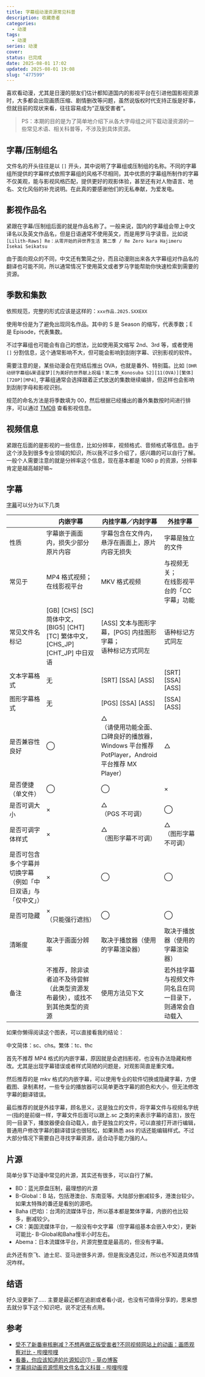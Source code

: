 ```yaml
---
title: 字幕组动漫资源常见科普
description: 收藏患者
categories:
  - 动漫
tags:
  - 动漫
series: 动漫
cover: 
status: 已完成
date: 2025-08-01 17:02
updated: 2025-08-01 19:08
slug: "477599"
---
```


喜欢看动漫，尤其是日漫的朋友们估计都知道国内的影视平台在引进他国影视资源时，大多都会出现画质压缩、剧情删改等问题，虽然说版权时代支持正版是好事，但就目前的现状来看，往往容易成为“正版受害者”。

> PS：本期的目的是为了简单地介绍下从各大字母组之间下载动漫资源的一些常见术语、相关科普等，不涉及到具体资源。

## 字幕/压制组名

文件名的开头往往是以 `[]` 开头，其中说明了字幕组或压制组的名称。不同的字幕组所提供的字幕样式依照字幕组的风格不尽相同，其中优质的字幕组所制作的字幕不仅美观，能与影视风格匹配，提供更好的观影体验，甚至还有对人物语言、地名、文化风俗的补充说明。在此真的要感谢他们的无私奉献，为爱发电。

## 影视作品名

紧跟在字幕/压制组后面的就是作品名称了。一般来说，国内的字幕组会带上中文译名以及英文作品名，但是日语通常不使用英文，而是用罗马字读音。比如说 `[Lilith-Raws] Re：从零开始的异世界生活 第二季 / Re Zero kara Hajimeru Isekai Seikatsu`

由于面向观众的不同，中文还有繁简之分，而且动漫刚出来各大字幕组对作品名的翻译也可能不同，所以通常情况下使用英文或者罗马字能帮助你快速检索到需要的资源。

## 季数和集数

依照规范，完整的形式应该是这样的：`xxx作品.2025.SXXEXX`

使用年份是为了避免出现同名作品。其中的 S 是 Season 的缩写，代表季数；E 是 Episode，代表集数。

不过字幕组也可能会有自己的想法，比如使用英文缩写 2nd、3rd 等，或者使用 `[]` 分割信息，这个通常影响不大，但可能会影响到刮削字幕、识别影视的软件。

需要注意的是，某些动漫会在完结后推出 OVA，也就是番外、特别篇。比如 `[DHR动研字幕组&茉语星梦][为美好的世界献上祝福！第二季_Konosuba S2][11(OVA)][繁体][720P][MP4]`, 字幕组通常会选择跟着正式放送的集数继续编排，但这样也会影响到刮削字母和影视识别。

规范的命名方法是将季数填为 00，然后根据已经播出的番外集数按时间进行排序，可以通过 [TMDB](https://www.themoviedb.org/) 查看影视信息。

## 视频信息

紧跟在后面的是影视的一些信息，比如分辨率，视频格式、音频格式等信息。由于这个涉及到很多专业领域的知识，所以我不过多介绍了，感兴趣的可以自行了解。一般个人需要注意的就是分辨率这个信息，现在基本都是 1080 p 的资源，分辨率肯定是越高越好嘛~

## 字幕

[字幕](https://baike.baidu.com/item/%E5%AD%97%E5%B9%95)可以分为以下几类

| |内嵌字幕|内挂字幕／内封字幕|外挂字幕|
|---|---|---|---|
|性质|字幕嵌于画面内，损失少部分原片内容|字幕包含在文件内，悬浮在画面上，原片内容无损失|字幕是独立的文件|
|常见于|MP4 格式视频；  <br>在线影视平台|MKV 格式视频|与视频无关；  <br>在线影视平台的「CC字幕」功能|
|常见文件名标记|[GB] [CHS] [SC] 简体中文，[BIG5] [CHT] [TC] 繁体中文，[CHS_JP] [CHT_JP] 中日双语|[ASS] 文本与图形字幕，[PGS] 内挂图形字幕；  <br>语种标记方式同左|语种标记方式同左|
|文本字幕格式|无|[SRT] [SSA] [ASS]|[SRT] [SSA] [ASS]|
|图形字幕格式|无|[PGS] [SSA] [ASS]|[SSA] [ASS]|
|是否兼容性良好|◯|△  <br>（请使用功能全面、口碑良好的播放器，Windows 平台推荐 PotPlayer，Android 平台推荐 MX Player）|△|
|是否便捷（单文件）|◯|◯|×|
|是否可调大小|×|△  <br>（PGS 不可调）|◯|
|是否可调字体样式|×|△  <br>（图形字幕不可调）|△  <br>（图形字幕不可调）|
|是否可包含多个字幕并切换字幕（例如「中日双语」与「仅中文」）|×|◯|◯|
|是否可隐藏|×  <br>（只能强行遮挡）|◯|◯|
|清晰度|取决于画面分辨率|取决于播放器（使用的字幕渲染器）|取决于播放器（使用的字幕渲染器）|
|备注|不推荐，除非读者迫不及待尝鲜（此类型资源发布最快），或找不到其他类型的资源|使用方法见下文|若外挂字幕与视频文件同名且在同一目录下，则通常会自动载入|

如果你懒得阅读这个图表，可以直接看我的结论：

中文简体：sc、chs。繁体：tc、thc

首先不推荐 MP4 格式的内嵌字幕，原因就是会遮挡影视，也没有办法隐藏和修改。尤其是出现字幕错误或者样式简陋的问题是，对观影简直是重灾难。

然后推荐的是 mkv 格式的内嵌字幕，可以使用专业的软件切换或隐藏字幕，方便截图、录制素材，一些专业的播放器可以简单更改字幕的颜色和大小，但无法修改字幕的翻译错误。

最后推荐的就是外挂字幕，顾名思义，这是独立的文件，将字幕文件与视频名字统一(指的是前缀一样，字幕文件后面可以跟上.sc 之类的来表示字幕的语言)，放在同一目录下，播放器便会自动载入，由于是独立的文件，可以直接打开进行编辑，普通用户修改字幕的翻译错误也很轻松，如果熟悉 ass 的话还能编辑样式。不过大部分情况下需要自己寻找字幕资源，适合动手能力强的人。

## 片源

简单分享下动漫中常见的片源，其实还有很多，可以自行了解。

- BD：蓝光原盘压制，最理想的片源
- B-Global：B 站，包括港澳台、东南亚等。大陆部分删减较多，港澳台较少。如果太特殊的番还是看别的源吧。
- Baha (巴哈)：台湾的流媒体平台，所以基本都是繁体字幕，内嵌的也比较多，删减较少。
- CR：美国流媒体平台，一般没有中文字幕（但字幕组基本会嵌入中文），更新可能比- B-Global和Baha慢半小时左右。
- Abema：日本流媒体平台，片源完整度是最高的，但没有字幕。

此外还有奈飞、迪士尼、亚马逊很多片源，但是我没遇见过，所以也不知道具体情况咋样。

## 结语

好久没更新了..... 主要是最近都在追剧或者看小说，也没有可值得分享的，思来想去就分享下这个知识吧，说不定还有点用。

## 参考
- [受不了新番审核删减？不想再做正版受害者?不同视频网站上的动画：画质观察对比 - 哔哩哔哩](https://www.bilibili.com/opus/918081931354046481)
- [看番，你应该知道的片源知识(1) - 草の博客](https://www.xcao.top/kepu/anime-kepu_1/)
- [字幕组动画资源惯用文件名含义科普 - 哔哩哔哩](https://www.bilibili.com/opus/609923177514679837?plat_id=5&share_from=article&share_medium=android_i&share_plat=android&share_session_id=197f1817-62cf-48da-a46b-58c6119be601&share_source=WEIXIN&share_tag=s_i&spmid=dt.opus-detail.0.0&timestamp=1753978618&unique_k=SJoinsm)
